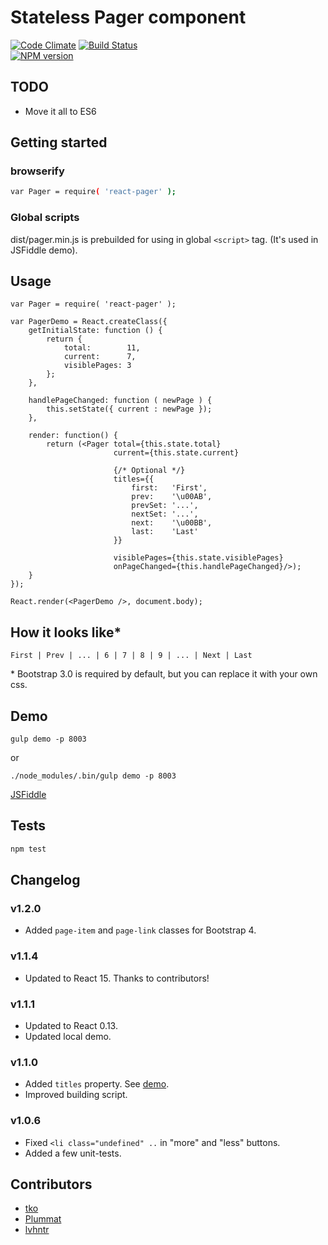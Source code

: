 # Stateless Pager component
[![Code Climate][cc-image]][cc-url]
[![Build Status][travis-image]][travis-url]<br />
[![NPM version][npm-stats]][npm-url]

## TODO
* Move it all to ES6

## Getting started
### browserify
```sh
var Pager = require( 'react-pager' );
```

### Global scripts
dist/pager.min.js is prebuilded for using in global `<script>` tag.
(It's used in JSFiddle demo).


## Usage
```
var Pager = require( 'react-pager' );

var PagerDemo = React.createClass({
    getInitialState: function () {
        return {
            total:        11,
            current:      7,
            visiblePages: 3
        };
    },

    handlePageChanged: function ( newPage ) {
        this.setState({ current : newPage });
    },

    render: function() {
        return (<Pager total={this.state.total}
                       current={this.state.current}

                       {/* Optional */}
                       titles={{
                           first:   'First',
                           prev:    '\u00AB',
                           prevSet: '...',
                           nextSet: '...',
                           next:    '\u00BB',
                           last:    'Last'
                       }}

                       visiblePages={this.state.visiblePages}
                       onPageChanged={this.handlePageChanged}/>);
    }
});

React.render(<PagerDemo />, document.body);
```


## How it looks like*
```
First | Prev | ... | 6 | 7 | 8 | 9 | ... | Next | Last
```

\* Bootstrap 3.0 is required by default, but you can replace it with your own css.


## Demo
```shell
gulp demo -p 8003
```
or
```shell
./node_modules/.bin/gulp demo -p 8003
```

[JSFiddle](http://jsfiddle.net/azaviruha/69z2wepo/4060/)


## Tests
```sh
npm test
```

## Changelog

### v1.2.0
* Added `page-item` and `page-link` classes for Bootstrap 4.

### v1.1.4
* Updated to React 15. Thanks to contributors!

### v1.1.1
* Updated to React 0.13.
* Updated local demo.

### v1.1.0
* Added `titles` property. See [demo](http://jsfiddle.net/azaviruha/kb3gN/10213/).
* Improved building script.

### v1.0.6
* Fixed `<li class="undefined" ..` in "more" and "less" buttons.
* Added a few unit-tests.


## Contributors
* [tko](https://github.com/tko)
* [Plummat](https://github.com/Plummat)
* [lvhntr](https://github.com/lvhntr)


[npm-stats]: https://nodei.co/npm/react-pager.png?compact=true
[npm-url]: https://www.npmjs.org/package/react-pager
[cc-image]: https://codeclimate.com/github/AZaviruha/pager/badges/gpa.svg
[cc-url]: https://codeclimate.com/github/AZaviruha/pager
[travis-image]: https://travis-ci.org/AZaviruha/pager.svg?branch=master
[travis-url]: https://travis-ci.org/AZaviruha/pager
